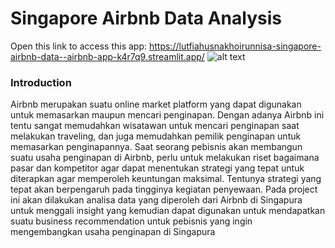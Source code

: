 # Singapore Airbnb Data Analysis

Open this link to access this app:
https://lutfiahusnakhoirunnisa-singapore-airbnb-data--airbnb-app-k4r7q9.streamlit.app/
![alt text](https://th.bing.com/th/id/R.11566b13ebe3fe195137ce2bd1804a69?rik=Og%2bcKTbfN4mhBA&riu=http%3a%2f%2flogos-download.com%2fwp-content%2fuploads%2f2016%2f03%2fAirbnb_logo.png&ehk=QhLUqOjF6HxBvuuxjqpvtKEeCf%2bnDOuAUWx8DInRPOo%3d&risl=&pid=ImgRaw&r=0)
### Introduction
Airbnb merupakan suatu online market platform yang dapat digunakan untuk memasarkan maupun mencari 
penginapan. Dengan adanya Airbnb ini tentu sangat memudahkan wisatawan untuk mencari penginapan saat 
melakukan traveling, dan juga memudahkan pemilik penginapan untuk memasarkan penginapannya.
Saat seorang pebisnis akan membangun suatu usaha penginapan di Airbnb, perlu untuk melakukan riset 
bagaimana pasar dan kompetitor agar dapat menentukan strategi yang tepat untuk diterapkan agar 
memperoleh keuntungan maksimal. Tentunya strategi yang tepat akan berpengaruh pada tingginya kegiatan 
penyewaan.
Pada project ini akan dilakukan analisa data yang diperoleh dari Airbnb di Singapura untuk menggali insight yang 
kemudian dapat digunakan untuk mendapatkan suatu business recommendation untuk pebisnis yang ingin 
mengembangkan usaha penginapan di Singapura
